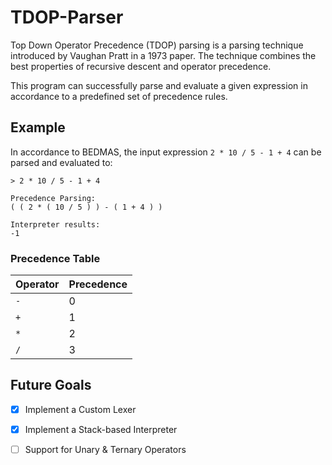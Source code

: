 # TDOP-Parser

Top Down Operator Precedence (TDOP) parsing is a parsing technique introduced by Vaughan Pratt in a 1973 paper. 
The technique combines the best properties of recursive descent and operator precedence.

This program can successfully parse and evaluate a given expression in accordance to a predefined set of precedence rules.

## Example
In accordance to BEDMAS, the input expression `2 * 10 / 5 - 1 + 4` can be parsed and evaluated to:
```
> 2 * 10 / 5 - 1 + 4

Precedence Parsing:
( ( 2 * ( 10 / 5 ) ) - ( 1 + 4 ) )

Interpreter results:
-1 
```

### Precedence Table 
| Operator      | Precedence |
| ----------- | ----------- |
| `-`   | 0       |
| `+`   | 1        |
| `*`   | 2        |
| `/`   | 3        |

## Future Goals
- [x] Implement a Custom Lexer
- [x] Implement a Stack-based Interpreter
- [ ] Support for Unary & Ternary Operators


